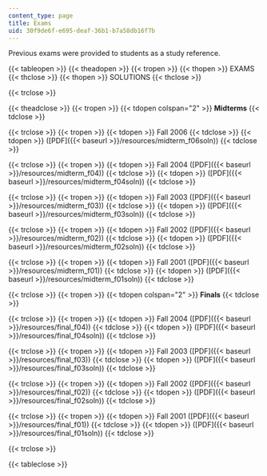 ```yaml
---
content_type: page
title: Exams
uid: 30f9de6f-e695-deaf-36b1-b7a58db16f7b
---
```


Previous exams were provided to students as a study reference.

{{< tableopen >}}
{{< theadopen >}}
{{< tropen >}}
{{< thopen >}}
EXAMS
{{< thclose >}}
{{< thopen >}}
SOLUTIONS
{{< thclose >}}

{{< trclose >}}

{{< theadclose >}}
{{< tropen >}}
{{< tdopen colspan="2" >}}
**Midterms**
{{< tdclose >}}

{{< trclose >}}
{{< tropen >}}
{{< tdopen >}}
Fall 2006
{{< tdclose >}}
{{< tdopen >}}
([PDF]({{< baseurl >}}/resources/midterm_f06soln))
{{< tdclose >}}

{{< trclose >}}
{{< tropen >}}
{{< tdopen >}}
Fall 2004 ([PDF]({{< baseurl >}}/resources/midterm_f04))
{{< tdclose >}}
{{< tdopen >}}
([PDF]({{< baseurl >}}/resources/midterm_f04soln))
{{< tdclose >}}

{{< trclose >}}
{{< tropen >}}
{{< tdopen >}}
Fall 2003 ([PDF]({{< baseurl >}}/resources/midterm_f03))
{{< tdclose >}}
{{< tdopen >}}
([PDF]({{< baseurl >}}/resources/midterm_f03soln))
{{< tdclose >}}

{{< trclose >}}
{{< tropen >}}
{{< tdopen >}}
Fall 2002 ([PDF]({{< baseurl >}}/resources/midterm_f02))
{{< tdclose >}}
{{< tdopen >}}
([PDF]({{< baseurl >}}/resources/midterm_f02soln))
{{< tdclose >}}

{{< trclose >}}
{{< tropen >}}
{{< tdopen >}}
Fall 2001 ([PDF]({{< baseurl >}}/resources/midterm_f01))
{{< tdclose >}}
{{< tdopen >}}
([PDF]({{< baseurl >}}/resources/midterm_f01soln))
{{< tdclose >}}

{{< trclose >}}
{{< tropen >}}
{{< tdopen colspan="2" >}}
**Finals**
{{< tdclose >}}

{{< trclose >}}
{{< tropen >}}
{{< tdopen >}}
Fall 2004 ([PDF]({{< baseurl >}}/resources/final_f04))
{{< tdclose >}}
{{< tdopen >}}
([PDF]({{< baseurl >}}/resources/final_f04soln))
{{< tdclose >}}

{{< trclose >}}
{{< tropen >}}
{{< tdopen >}}
Fall 2003 ([PDF]({{< baseurl >}}/resources/final_f03))
{{< tdclose >}}
{{< tdopen >}}
([PDF]({{< baseurl >}}/resources/final_f03soln))
{{< tdclose >}}

{{< trclose >}}
{{< tropen >}}
{{< tdopen >}}
Fall 2002 ([PDF]({{< baseurl >}}/resources/final_f02))
{{< tdclose >}}
{{< tdopen >}}
([PDF]({{< baseurl >}}/resources/final_f02soln))
{{< tdclose >}}

{{< trclose >}}
{{< tropen >}}
{{< tdopen >}}
Fall 2001 ([PDF]({{< baseurl >}}/resources/final_f01))
{{< tdclose >}}
{{< tdopen >}}
([PDF]({{< baseurl >}}/resources/final_f01soln))
{{< tdclose >}}

{{< trclose >}}

{{< tableclose >}}